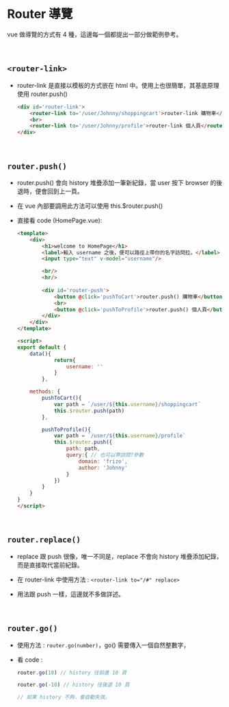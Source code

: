 # Router 導覽

vue 做導覽的方式有 4 種，這邊每一個都提出一部分做範例參考。

<br>

## `<router-link>`

* router-link 是直接以模板的方式嵌在 html 中。使用上也很簡單，其基底原理使用 router.push()

    ```html
    <div id='router-link'>
        <router-link to='/user/Johnny/shoppingcart'>router-link 購物車</router-link>
        <br>
        <router-link to='/user/Johnny/profile'>router-link 個人頁</router-link>
    </div>
    ```

<br>

## `router.push()`

* router.push() 會向 history 堆疊添加一筆新紀錄，當 user 按下 browser 的後退時，便會回到上一頁。

* 在 vue 內部要調用此方法可以使用 this.$router.push()

* 直接看 code (HomePage.vue): 

    ```html
    <template>
        <div>
            <h1>welcome to HomePage</h1>
            <label>輸入 username 之後，便可以路徑上帶你的名字訪問拉。</label>
            <input type="text" v-model="username"/>

            <br/>
            <hr/>
            
            <div id='router-push'>
                <button @click='pushToCart'>router.push() 購物車</button>
                <br>
                <button @click='pushToProfile'>router.push() 個人頁</button>
            </div>
        </div>
    </template>

    <script>
    export default {
        data(){
                return{
                    username: ''
                }
            },

        methods: {
            pushToCart(){
                var path = `/user/${this.username}/shoppingcart`
                this.$router.push(path)
            },

            pushToProfile(){
                var path = `/user/${this.username}/profile`
                this.$router.push({
                    path: path,
                    query:{ // 也可以帶訪問?參數
                        domain: 'frizo',
                        author: 'Johnny'
                    }
                })
            }
        }
    }
    </script>
    ```

    <br>

## `router.replace()`

* replace 跟 push 很像，唯一不同是，replace 不會向 history 堆疊添加紀錄，而是直接取代當前紀錄。

* 在 router-link 中使用方法 : `<router-link to="/#" replace>`

* 用法跟 push 一樣，這邊就不多做詳述。

<br>

## `router.go()`

* 使用方法 : `router.go(number)`，go() 需要傳入一個自然整數字，

* 看 code : 

    ```js
    router.go(10) // history 往前進 10 頁

    router.go(-10) // history 往後退 10 頁

    // 如果 history 不夠，會自動失效。
    ```

    